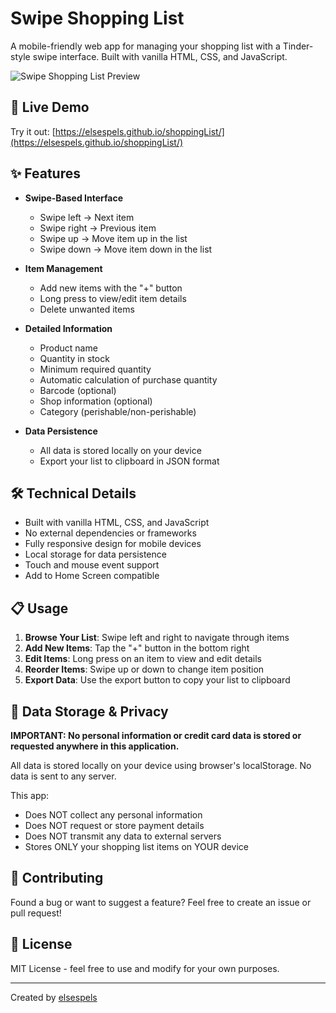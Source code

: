 # Swipe Shopping List

A mobile-friendly web app for managing your shopping list with a Tinder-style swipe interface. Built with vanilla HTML, CSS, and JavaScript.

![Swipe Shopping List Preview](https://raw.githubusercontent.com/elsespels/shoppingList/main/preview.png)

## 📱 Live Demo

Try it out: [https://elsespels.github.io/shoppingList/](https://elsespels.github.io/shoppingList/)

## ✨ Features

- **Swipe-Based Interface**
  - Swipe left → Next item
  - Swipe right → Previous item
  - Swipe up → Move item up in the list
  - Swipe down → Move item down in the list

- **Item Management**
  - Add new items with the "+" button
  - Long press to view/edit item details
  - Delete unwanted items

- **Detailed Information**
  - Product name
  - Quantity in stock
  - Minimum required quantity
  - Automatic calculation of purchase quantity
  - Barcode (optional)
  - Shop information (optional)
  - Category (perishable/non-perishable)

- **Data Persistence**
  - All data is stored locally on your device
  - Export your list to clipboard in JSON format

## 🛠️ Technical Details

- Built with vanilla HTML, CSS, and JavaScript
- No external dependencies or frameworks
- Fully responsive design for mobile devices
- Local storage for data persistence
- Touch and mouse event support
- Add to Home Screen compatible

## 📋 Usage

1. **Browse Your List**: Swipe left and right to navigate through items
2. **Add New Items**: Tap the "+" button in the bottom right
3. **Edit Items**: Long press on an item to view and edit details
4. **Reorder Items**: Swipe up or down to change item position
5. **Export Data**: Use the export button to copy your list to clipboard

## 💾 Data Storage & Privacy

**IMPORTANT: No personal information or credit card data is stored or requested anywhere in this application.**

All data is stored locally on your device using browser's localStorage. No data is sent to any server. 

This app:
- Does NOT collect any personal information
- Does NOT request or store payment details
- Does NOT transmit any data to external servers
- Stores ONLY your shopping list items on YOUR device

## 🙋 Contributing

Found a bug or want to suggest a feature? Feel free to create an issue or pull request!

## 📄 License

MIT License - feel free to use and modify for your own purposes.

---

Created by [elsespels](https://github.com/elsespels)